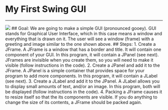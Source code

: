 
# My First Swing GUI
  <hr/>
  <img src="./images/myFirstSwingGui.png"/>
## Goal:
   We are going to make a simple GUI (pronounced gooey). GUI stands for Graphical User Interface, which in this case means a window and everything that is drawn on it. The user will see a window (frame) with a greeting and image similar to the one shown above.
## Steps:
1. Create a JFrame. A JFrame is a window that has a border and title. It will contain one component of your GUI. In this program, it will contain a JPanel (see next). JFrames are invisible when you create them, so you will need to make it visible (follow instructions in the code).
2. Create a JPanel and add it to the JFrame. A JPanel is a simple container that provides space for your program to add more components. In this program, it will contain a JLabel (see next).
3. Create a JLabel and add it to the JPanel. A JLabel allows you to display small amounts of text, and/or an image. In this program, both will be displayed (follow instructions in the code).
4. Packing a JFrame causes it to resize itself so that the its components are visible. If you do anything to change the size of its contents, a JFrame should be packed again.
  
 

